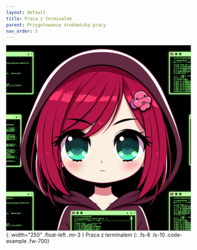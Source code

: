 ```yaml
---
layout: default
title: Praca z terminalem
parent: Przygotowanie środowiska pracy
nav_order: 3
---
```

![](../../images/intros/terminal.jpg){: width="250" .float-left .mr-3 }
Praca z terminalem
{: .fs-8 .ls-10 .code-example .fw-700}
